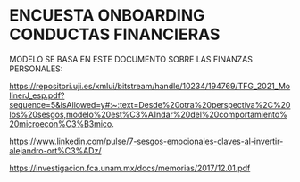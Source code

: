 # ENCUESTA ONBOARDING CONDUCTAS FINANCIERAS

MODELO SE BASA EN ESTE DOCUMENTO SOBRE LAS FINANZAS PERSONALES: 

https://repositori.uji.es/xmlui/bitstream/handle/10234/194769/TFG_2021_MolinerJ_esp.pdf?sequence=5&isAllowed=y#:~:text=Desde%20otra%20perspectiva%2C%20los%20sesgos,modelo%20est%C3%A1ndar%20del%20comportamiento%20microecon%C3%B3mico.

https://www.linkedin.com/pulse/7-sesgos-emocionales-claves-al-invertir-alejandro-ort%C3%ADz/

https://investigacion.fca.unam.mx/docs/memorias/2017/12.01.pdf